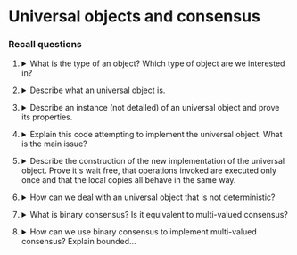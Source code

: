 
# Universal objects and consensus 

### Recall questions 

1. <details markdown=1><summary markdown="span"> What is the type of an object? Which type of object are we interested in? </summary>
    
    \
    The type of an object is:
     - ==the set of all possible values for states== of objects of that type
     - a ==set of operations for manipulating the object, each provided with a specification==, i.e. a description of the conditions under which the operation can be invoked and the effect of the  invocation

	We are interested in types ==whose operations== are:
	- ==total==, i.e. can be ==invoked in any state== of the object;
	- ==sequentially specified==, ==given the initial state of an obj, the behaviour depends only by the sequence of operations==, where the output to every operation invocation only depends on the input arguments and  the invocations preceding it - we write $\delta(s, op(args)) = \{<s_1, res_1> \ldots <s_k, res_k>\}$ and we call it ==deterministic if $k=1$== (i.e. only one possible result)

</details>

2. <details markdown=1><summary markdown="span"> Describe what an universal object is.  </summary>
    
    \
    We say that an ==object of type $T_U$ is universal if every other object== can be ==wait-free implemented== by ==only using objects of type $T_U$ and atomic $R/W$ registers==

</details>

3. <details markdown=1><summary markdown="span"> Describe an instance (not detailed) of an universal object and prove its properties. </summary>
    
    \
    A ==consensus object is a one-shot (a process can access it only once)== whose type has only one operation $propose(v)$ with the following properties:
    - ==validity==: the returned value is one of the arguments proposed in an invocation
    - ==integrity==: every process ==decides at most once==
    - ==agreement==: the decided value is ==the same== for all processes
    - ==wait-freedom==: every invocation of $propose$ by a correct process terminates

	To prove that it is universal, we observe that ==given an object $O$ of type $Z$==, if each participant runs a ==local copy of $O$==, initialised at the same value, we can create a ==total order on the operations on $O$== by using a consensus object and then ==force all processes to follow this order== to locally simulate $O$.
	
</details>

4. <details markdown=1><summary markdown="span"> Explain this code attempting to implement the universal object. What is the main issue? </summary>
    
    \
    Every process that ==wants to invoke operations of object $Z$ locally run==: ![](../../../static/CS/uob1.png)

	And they also have their ==own local copy of $Z$ called $z_i$==, initialised at the same value and used to ==replicate the same operations== performed by all processes on $Z$

	If we assume to have $CON$, an unbounded array of consensus objects we can implement $z_i$ (and $Z$) as: ![](../../../static/CS/uob2.png)

	The issue with this solution is that it is ==non-blocking==, but not ==wait-free==

</details>

5. <details markdown=1><summary markdown="span"> Describe the construction of the new implementation of the universal object. Prove it's wait free,  that operations invoked are executed only once and that the local copies all behave in the same way.</summary>
    
    \
    Missing +1 on last_sn: ![](../../../static/CS/uob3.png)

	Proof of ==wait free==: ![](../../../static/CS/uob4.png)

	Proof of ==op. being executed only once per invocation==: ![](../../../static/CS/uob5.png)

	Proof of ==local copies behaving in the same way==: ![](../../../static/CS/uob6.png)


</details>

6. <details markdown=1><summary markdown="span"> How can we deal with an universal object that is not deterministic? </summary>
    
    \
	Assuming multiple pairs are returned, we have 3 choices:
	1. ==brute force==, i.e. only choose first pair
	2. use ==an additional consensus object for each element of the list==
	3. make it so ==every consensus object not only chooses the list of invocations, but also the final state of each one==


</details>

7. <details markdown=1><summary markdown="span"> What is binary consensus? Is it equivalent to multi-valued consensus? </summary>
    
    \
    We now describe binary consensus, and we'll later ==prove that it is equivalent to multi-valued consensus==, i.e. it can be used to implement multi-valued consensus.

	We have $n$ processes and $n$ binary consensus rounds: ![](../../../static/CS/uob7.png)
    
	Properties: ![](../../../static/CS/uob8.png)

</details>

8. <details markdown=1><summary markdown="span">  How can we use binary consensus to implement multi-valued consensus? Explain bounded...</summary>
    
    \
	Implementation: ![](../../../static/CS/uob9.png)

    Properties: ![](../../../static/CS/uob10.png)

</details>